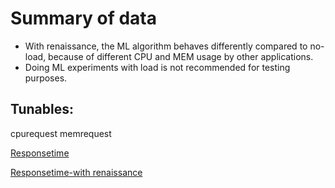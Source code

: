 # Summary of data
- With renaissance, the ML algorithm behaves differently compared to no-load, because of different CPU and MEM usage by other applications.
- Doing ML experiments with load is not recommended for testing purposes.

## Tunables:
cpurequest
memrequest

[Responsetime](responsetime.png)

[Responsetime-with renaissance](responsetime-withrenaissance.png)
